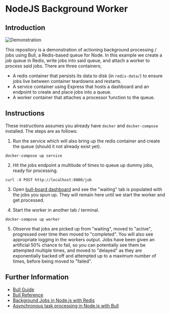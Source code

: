 # NodeJS Background Worker

## Introduction

![Demonstration](https://user-images.githubusercontent.com/167421/94376207-f49d8300-0110-11eb-9cdb-6ab7e261f918.gif)

This repository is a demonstration of actioning background processing / jobs using Bull, a Redis-based queue for Node. In this example we create a job queue in Redis, write jobs into said queue, and attach a worker to process said jobs. There are three containers;

- A redis container that persists its data to disk (in `redis-data/`) to ensure jobs live between container teardowns and restarts.
- A service container using Express that hosts a dashboard and an endpoint to create and place jobs into a queue.
- A worker container that attaches a processor function to the queue.

## Instructions

These instructions assumes you already have `docker` and `docker-compose` installed. The steps are as follows:

1. Run the service which will also bring up the redis container and create the queue (should it not already exist yet).

```shell
docker-compose up service
```

2. Hit the jobs endpoint a multitude of times to queue up dummy jobs, ready for processing.

```shell
curl -X POST http://localhost:8080/job
```

3. Open [bull-board dashboard](http://localhost:8080/queues) and see the "waiting" tab is populated with the jobs you spun up. They will remain here until we start the worker and get processed.

4. Start the worker in another tab / terminal.

```shell
docker-compose up worker
```

5. Observe that jobs are picked up from "waiting", moved to "active", progressed over time then moved to "completed". You will also see appropriate logging in the workers output. Jobs have been given an artificial 50% chance to fail, so you can potentially see them be attempted multiple times, and moved to "delayed" as they are exponentially backed off and attempted up to a maximum number of times, before being moved to "failed".

## Further Information

- [Bull Guide](https://optimalbits.github.io/bull/)
- [Bull Reference](https://github.com/OptimalBits/bull/blob/master/REFERENCE.md)
- [Background Jobs in Node.js with Redis](https://devcenter.heroku.com/articles/node-redis-workers)
- [Asynchronous task processing in Node.js with Bull](https://blog.logrocket.com/asynchronous-task-processing-in-node-js-with-bull/)
